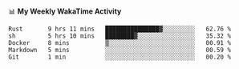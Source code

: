 <!--
**stamp711/stamp711** is a ✨ _special_ ✨ repository because its `README.md` (this file) appears on your GitHub profile.

Here are some ideas to get you started:

- 🔭 I’m currently working on ...
- 🌱 I’m currently learning ...
- 👯 I’m looking to collaborate on ...
- 🤔 I’m looking for help with ...
- 💬 Ask me about ...
- 📫 How to reach me: ...
- 😄 Pronouns: ...
- ⚡ Fun fact: ...
-->

📊 **My Weekly WakaTime Activity**

<!--START_SECTION:waka-->

```text
Rust       9 hrs 11 mins   ███████████████▓░░░░░░░░░   62.76 %
sh         5 hrs 10 mins   ████████▓░░░░░░░░░░░░░░░░   35.32 %
Docker     8 mins          ▒░░░░░░░░░░░░░░░░░░░░░░░░   00.91 %
Markdown   5 mins          ░░░░░░░░░░░░░░░░░░░░░░░░░   00.59 %
Git        1 min           ░░░░░░░░░░░░░░░░░░░░░░░░░   00.20 %
```

<!--END_SECTION:waka-->
